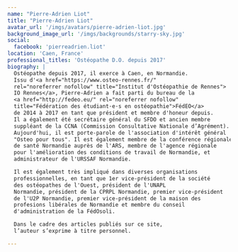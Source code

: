 ```yaml
---
name: "Pierre-Adrien Liot"
title: "Pierre-Adrien Liot"
avatar_url: '/imgs/avatars/pierre-adrien-liot.jpg'
background_image_url: '/imgs/backgrounds/starry-sky.jpg'
social:
  facebook: 'pierreadrien.liot'
location: 'Caen, France'
professional_titles: 'Ostéopathe D.O. depuis 2017'
biography: |
  Ostéopathe depuis 2017, il exerce à Caen, en Normandie.
  Issu d'<a href="https://www.osteo-rennes.fr/"
  rel="noreferrer nofollow" title="Institut d'Ostéopathie de Rennes">
  IO Rennes</a>, Pierre-Adrien a fait parti du bureau de la
  <a href="http://fedeo.eu/" rel="noreferrer nofollow"
  title="Fédération des étudiant·e·s en ostéopathie">FédEO</a>
  de 2014 à 2017 en tant que président et membre d'honeur depuis.
  Il a également été secrétaire général du SFDO et ancien membre
  suppléant de la CCNA (Commission Consultative Nationale d’Agrément).
  Aujourd'hui, il est porte-parole de l'association d'intérêt général
  "Osteo pour tous". Il est également membre de la conférence régionale
  de santé Normandie auprès de l'ARS, membre de l'agence régionale
  pour l'amélioration des conditions de travail de Normandie, et
  administrateur de l'URSSAF Normandie.

  Il est également très impliqué dans diverses organisations
  professionnelles, en tant que 1er vice-président de la société
  des ostéopathes de l'Ouest, président de l'UNAPL
  Normandie, président de la CPRPL Normandie, premier vice-président
  de l'U2P Normandie, premier vice-président de la maison des
  profesions libérales de Normandie et membre du conseil
  d'administration de la FédOsoli.

  Dans le cadre des articles publiés sur ce site,
  l’auteur s’exprime à titre personnel.

---
```

